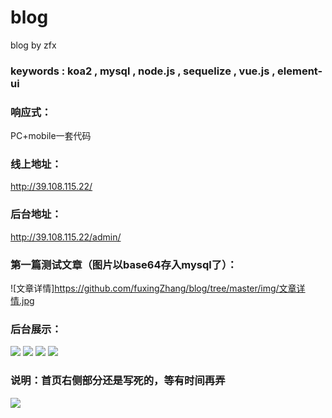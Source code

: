 # blog  

blog by zfx  


### keywords : koa2 , mysql , node.js , sequelize , vue.js , element-ui

### 响应式：
PC+mobile一套代码

### 线上地址：
http://39.108.115.22/

### 后台地址：
http://39.108.115.22/admin/

### 第一篇测试文章（图片以base64存入mysql了）：
![文章详情]https://github.com/fuxingZhang/blog/tree/master/img/文章详情.jpg

### 后台展示：

![](https://github.com/fuxingZhang/blog/tree/master/img/后台登陆.jpg)
![](https://github.com/fuxingZhang/blog/tree/master/img/添加文章.jpg)
![](https://github.com/fuxingZhang/blog/tree/master/img/标签管理.jpg)
![](https://github.com/fuxingZhang/blog/tree/master/img/账号管理.jpg)

### 说明：首页右侧部分还是写死的，等有时间再弄

![](https://github.com/fuxingZhang/blog/tree/master/img/未完成.jpg)